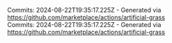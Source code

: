 Commits: 2024-08-22T19:35:17.225Z - Generated via https://github.com/marketplace/actions/artificial-grass
<br>
Commits: 2024-08-22T19:35:17.225Z - Generated via https://github.com/marketplace/actions/artificial-grass
<br>
